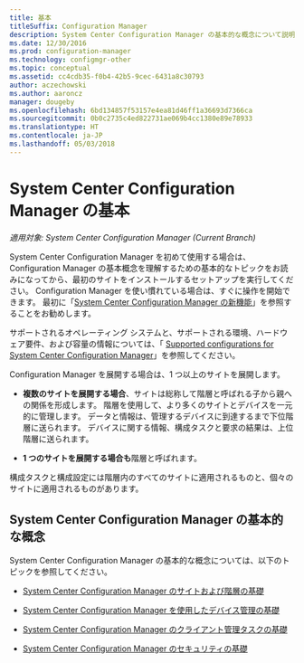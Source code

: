 ```yaml
---
title: 基本
titleSuffix: Configuration Manager
description: System Center Configuration Manager の基本的な概念について説明します。
ms.date: 12/30/2016
ms.prod: configuration-manager
ms.technology: configmgr-other
ms.topic: conceptual
ms.assetid: cc4cdb35-f0b4-42b5-9cec-6431a8c30793
author: aczechowski
ms.author: aaroncz
manager: dougeby
ms.openlocfilehash: 6bd134857f53157e4ea81d46ff1a36693d7366ca
ms.sourcegitcommit: 0b0c2735c4ed822731ae069b4cc1380e89e78933
ms.translationtype: HT
ms.contentlocale: ja-JP
ms.lasthandoff: 05/03/2018
---
```

# <a name="fundamentals-of-system-center-configuration-manager"></a>System Center Configuration Manager の基本

*適用対象: System Center Configuration Manager (Current Branch)*

System Center Configuration Manager を初めて使用する場合は、Configuration Manager の基本概念を理解するための基本的なトピックをお読みになってから、最初のサイトをインストールするセットアップを実行してください。 Configuration Manager を使い慣れている場合は、すぐに操作を開始できます。 最初に「[System Center Configuration Manager の新機能](/sccm/core/plan-design/changes/what-has-changed-from-configuration-manager-2012)」を参照することをお勧めします。  

 サポートされるオペレーティング システムと、サポートされる環境、ハードウェア要件、および容量の情報については、「 [Supported configurations for System Center Configuration Manager](../../core/plan-design/configs/supported-configurations.md)」を参照してください。  

 Configuration Manager を展開する場合は、1 つ以上のサイトを展開します。  

-   **複数のサイトを展開する場合**、サイトは総称して階層と呼ばれる子から親への関係を形成します。 階層を使用して、より多くのサイトとデバイスを一元的に管理します。  データと情報は、管理するデバイスに到達するまで下位階層に送られます。 デバイスに関する情報、構成タスクと要求の結果は、上位階層に送られます。  

-   **1 つのサイトを展開する場合も**階層と呼ばれます。  

 構成タスクと構成設定には階層内のすべてのサイトに適用されるものと、個々のサイトに適用されるものがあります。  

## <a name="fundamental-concepts-for-system-center-configuration-manager"></a>System Center Configuration Manager の基本的な概念
System Center Configuration Manager の基本的な概念については、以下のトピックを参照してください。  

-   [System Center Configuration Manager のサイトおよび階層の基礎](../../core/understand/fundamentals-of-sites-and-hierarchies.md)  

-   [System Center Configuration Manager を使用したデバイス管理の基礎](../../core/understand/fundamentals-of-managing-devices.md)  

-   [System Center Configuration Manager のクライアント管理タスクの基礎](../../core/understand/fundamentals-of-client-management-tasks.md)  

-   [System Center Configuration Manager のセキュリティの基礎](../../core/understand/fundamentals-of-security.md)  
